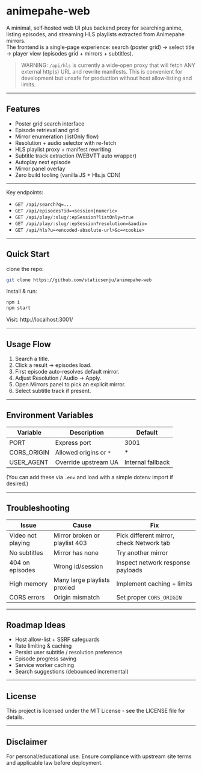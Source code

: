 # animepahe-web

A minimal, self‑hosted web UI plus backend proxy for searching anime, listing episodes, and streaming HLS playlists extracted from Animepahe mirrors.  
The frontend is a single-page experience: search (poster grid) → select title → player view (episodes grid + mirrors + subtitles).

> WARNING: `/api/hls` is currently a wide‑open proxy that will fetch ANY external http(s) URL and rewrite manifests. This is convenient for development but unsafe for production without host allow‑listing and limits.

---

## Features

- Poster grid search interface
- Episode retrieval and grid
- Mirror enumeration (listOnly flow)
- Resolution + audio selector with re-fetch
- HLS playlist proxy + manifest rewriting
- Subtitle track extraction (WEBVTT auto wrapper)
- Autoplay next episode
- Mirror panel overlay
- Zero build tooling (vanilla JS + Hls.js CDN)

---


Key endpoints:
- `GET /api/search?q=...`
- `GET /api/episodes?id=<session|numeric>`
- `GET /api/play/:slug/:epSession?listOnly=true`
- `GET /api/play/:slug/:epSession?resolution=&audio=`
- `GET /api/hls?u=<encoded-absolute-url>&c=<cookie>` 

---

## Quick Start
clone the repo:

```bash
git clone https://github.com/staticsenju/animepahe-web
```

Install & run:

```bash
npm i
npm start
```
Visit: http://localhost:3001/

---

## Usage Flow

1. Search a title.
2. Click a result → episodes load.
3. First episode auto-resolves default mirror.
4. Adjust Resolution / Audio → Apply.
5. Open Mirrors panel to pick an explicit mirror.
6. Select subtitle track if present.

---

## Environment Variables

| Variable | Description | Default |
|----------|-------------|---------|
| PORT | Express port | 3001 |
| CORS_ORIGIN | Allowed origins or `*` | * |
| USER_AGENT | Override upstream UA | Internal fallback |

(You can add these via `.env` and load with a simple dotenv import if desired.)

---

## Troubleshooting

| Issue | Cause | Fix |
|-------|-------|-----|
| Video not playing | Mirror broken or playlist 403 | Pick different mirror, check Network tab |
| No subtitles | Mirror has none | Try another mirror |
| 404 on episodes | Wrong id/session | Inspect network response payloads |
| High memory | Many large playlists proxied | Implement caching + limits |
| CORS errors | Origin mismatch | Set proper `CORS_ORIGIN` |

---

## Roadmap Ideas

- Host allow-list + SSRF safeguards
- Rate limiting & caching
- Persist user subtitle / resolution preference
- Episode progress saving
- Service worker caching
- Search suggestions (debounced incremental)

---

## License
This project is licensed under the MIT License - see the LICENSE file for details.

---

## Disclaimer

For personal/educational use. Ensure compliance with upstream site terms and applicable law before deployment.
